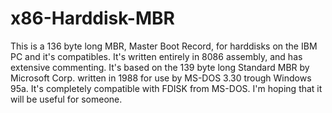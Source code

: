 # x86-Harddisk-MBR
This is a 136 byte long MBR, Master Boot Record, for harddisks on the IBM PC and it's compatibles. It's written entirely in 8086 assembly, and has extensive commenting. 
It's based on the 139 byte long Standard MBR by Microsoft Corp. written in 1988 for use by MS-DOS 3.30 trough Windows 95a.
It's completely compatible with FDISK from MS-DOS.
I'm hoping that it will be useful for someone.
